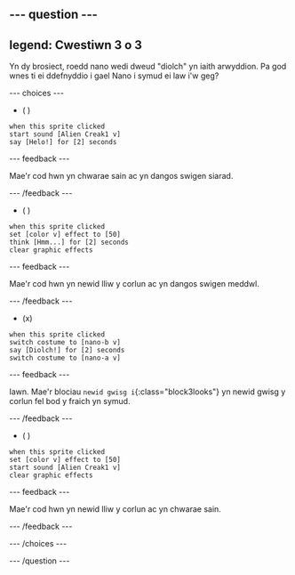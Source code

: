 
--- question ---
---
legend: Cwestiwn 3 o 3
---

Yn dy brosiect, roedd nano wedi dweud "diolch" yn iaith arwyddion. Pa god wnes ti ei ddefnyddio i gael Nano i symud ei law i'w geg?

--- choices ---

- ( )
```blocks3
when this sprite clicked
start sound [Alien Creak1 v]
say [Helo!] for [2] seconds 
```

  --- feedback ---

Mae'r cod hwn yn chwarae sain ac yn dangos swigen siarad.

  --- /feedback ---

- ( )
```blocks3
when this sprite clicked
set [color v] effect to [50] 
think [Hmm...] for [2] seconds 
clear graphic effects 
```

  --- feedback ---

Mae'r cod hwn yn newid lliw y corlun ac yn dangos swigen meddwl.

  --- /feedback ---

- (x)
```blocks3
when this sprite clicked
switch costume to [nano-b v] 
say [Diolch!] for [2] seconds
switch costume to [nano-a v]
```

  --- feedback ---

Iawn. Mae'r blociau `newid gwisg i`{:class="block3looks"} yn newid gwisg y corlun fel bod y fraich yn symud.

  --- /feedback ---

- ( )
```blocks3
when this sprite clicked
set [color v] effect to [50]
start sound [Alien Creak1 v] 
clear graphic effects 
```

  --- feedback ---

Mae'r cod hwn yn newid lliw y corlun ac yn chwarae sain.

  --- /feedback ---

--- /choices ---

--- /question ---
